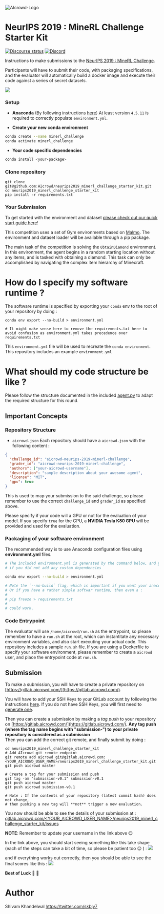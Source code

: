 ![AIcrowd-Logo](https://raw.githubusercontent.com/AIcrowd/AIcrowd/master/app/assets/images/misc/aicrowd-horizontal.png)

# NeurIPS 2019 : MineRL Challenge Starter Kit

[![Discourse status](https://img.shields.io/discourse/https/discourse.aicrowd.com/status.svg)](https://discourse.aicrowd.com/) [![Discord](https://img.shields.io/discord/565639094860775436.svg)](https://discord.gg/BT9uegr)

Instructions to make submissions to the [NeurIPS 2019 : MineRL Challenge](https://www.aicrowd.com/challenges/neurips-2019-minerl-competition).

Participants will have to submit their code, with packaging specifications, and the evaluator will automatically build a docker image and execute their code against a series of secret datasets.

![](https://i.imgur.com/XB1WORT.gif)

### Setup

- **Anaconda** (By following instructions [here](https://www.anaconda.com/download)) At least version `4.5.11` is required to correctly populate `environment.yml`.

* **Create your new conda environment**

```sh
conda create --name minerl_challenge
conda activate minerl_challenge
```

* **Your code specific dependencies**

```sh
conda install <your-package>
```

### Clone repository

```
git clone git@github.com:AIcrowd/neurips2019_minerl_challenge_starter_kit.git
cd neurips2019_minerl_challenge_starter_kit
pip install -r requirements.txt
```

### Your Submission

To get started with the environment and dataset [please check out our quick start guide here](http://minerl.io/docs/tutorials/getting_started.html)!

This competition uses a set of Gym environments based on [Malmo](https://github.com/Microsoft/malmo). The environment and dataset loader will be available through a pip package.

The main task of the competition is solving the `ObtainDiamond` environment. In this environment, the agent begins in a random starting location without any items, and is tasked with obtaining a diamond. This task can only be accomplished by navigating the complex item hierarchy of Minecraft.


# How do I specify my software runtime ?

The software runtime is specified by exporting your `conda` env to the root
of your repository by doing :

```
conda env export --no-build > environment.yml

# It might make sense here to remove the requirements.txt here to avoid confusion as environment.yml takes precedence over requirements.txt
```

This `environment.yml` file will be used to recreate the `conda environment`. This repository includes an example `environment.yml`

# What should my code structure be like ?

Please follow the structure documented in the included [agent.py](https://github.com/AIcrowd/neurips2019_minerl_challenge_starter_kit/blob/master/agent.py) to adapt
the required structure for this round.

## Important Concepts

### Repository Structure

- `aicrowd.json`
  Each repository should have a `aicrowd.json` with the following content :

```json
{
  "challenge_id": "aicrowd-neurips-2019-minerl-challenge",
  "grader_id": "aicrowd-neurips-2019-minerl-challenge",
  "authors": ["your-aicrowd-username"],
  "description": "sample description about your awesome agent",
  "license": "MIT",
  "gpu": true
}
```

This is used to map your submission to the said challenge, so please remember to use the correct `challenge_id` and `grader_id` as specified above.

Please specify if your code will a GPU or not for the evaluation of your model. If you specify `true` for the GPU, a **NVIDIA Tesla K80 GPU** will be provided and used for the evaluation.

### Packaging of your software environment

The recommended way is to use Anaconda configuration files using **environment.yml** files.

```sh
# The included environment.yml is generated by the command below, and you do not need to run it again
# if you did not add any custom dependencies

conda env export --no-build > environment.yml

# Note the `--no-build` flag, which is important if you want your anaconda env to be replicable across all
# Or if you have a rather simple softwar runtime, then even a :
#
# pip freeze > requirements.txt
#
# could work.
```

### Code Entrypoint

The evaluator will use `/home/aicrowd/run.sh` as the entrypoint, so please remember to have a `run.sh` at the root, which can instantitate any necessary environment variables, and also start executing your actual code. This repository includes a sample `run.sh` file.
If you are using a Dockerfile to specify your software environment, please remember to create a `aicrowd` user, and place the entrypoint code at `run.sh`.

## Submission

To make a submission, you will have to create a private repository on [https://gitlab.aicrowd.com/](https://gitlab.aicrowd.com/).

You will have to add your SSH Keys to your GitLab account by following the instructions [here](https://docs.gitlab.com/ee/gitlab-basics/create-your-ssh-keys.html).
If you do not have SSH Keys, you will first need to [generate one](https://docs.gitlab.com/ee/ssh/README.html#generating-a-new-ssh-key-pair).

Then you can create a submission by making a _tag push_ to your repository on [https://gitlab.aicrowd.com/](https://gitlab.aicrowd.com/).
**Any tag push (where the tag name begins with "submission-") to your private repository is considered as a submission**  
Then you can add the correct git remote, and finally submit by doing :

```
cd neurips2019_minerl_challenge_starter_kit
# Add AIcrowd git remote endpoint
git remote add aicrowd git@gitlab.aicrowd.com:<YOUR_AICROWD_USER_NAME>/neurips2019_minerl_challenge_starter_kit.git
git push aicrowd master

# Create a tag for your submission and push
git tag -am "submission-v0.1" submission-v0.1
git push aicrowd master
git push aicrowd submission-v0.1

# Note : If the contents of your repository (latest commit hash) does not change,
# then pushing a new tag will **not** trigger a new evaluation.
```

You now should be able to see the details of your submission at :
[gitlab.aicrowd.com/<YOUR_AICROWD_USER_NAME>/neurips2019_minerl_challenge_starter_kit/issues](gitlab.aicrowd.com//<YOUR_AICROWD_USER_NAME>/neurips2019_minerl_challenge_starter_kit/issues)

**NOTE**: Remember to update your username in the link above :wink:

In the link above, you should start seeing something like this take shape (each of the steps can take a bit of time, so please be patient too :wink: ) :
![](https://i.imgur.com/FqScw4m.png)

and if everything works out correctly, then you should be able to see the final scores like this :
![](https://i.imgur.com/u00qcif.png)

**Best of Luck** :tada: :tada:

# Author

Shivam Khandelwal <https://twitter.com/skbly7>
